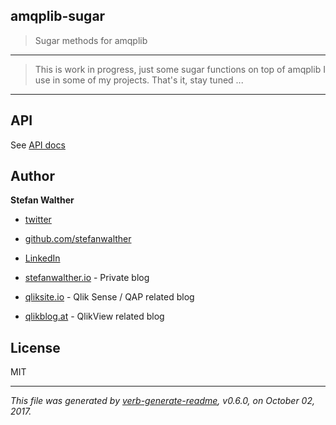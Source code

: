 ## amqplib-sugar

> Sugar methods for amqplib

---

> This is work in progress, just some sugar functions on top of amqplib I use in some of my projects.
> That's it, stay tuned ...

---

## API

See [API docs](./docs/api-docs.md)

## Author
**Stefan Walther**

* [twitter](http://twitter.com/waltherstefan)  
* [github.com/stefanwalther](http://github.com/stefanwalther) 
* [LinkedIn](https://www.linkedin.com/in/stefanwalther/) 

* [stefanwalther.io](http://stefanwalther.io) - Private blog
* [qliksite.io](http://qliksite.io) - Qlik Sense / QAP related blog
* [qlikblog.at](http://qlikblog.at) - QlikView related blog

## License
MIT

***

_This file was generated by [verb-generate-readme](https://github.com/verbose/verb-generate-readme), v0.6.0, on October 02, 2017._

